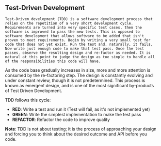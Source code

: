 ## Test-Driven Development

    Test-Driven development (TDD) is a software development process that relies on the repetition of a very short development cycle. Requirements are turned into very specific test cases, then the software is improved to pass the new tests. This is opposed to software development that allows software to be added that isn't proven to meet requirements. Begin by writing a very small test for code that does not yet exist. Run the test and, naturally, it fails. Now write just enough code to make that test pass. Once the test passes, observe the resulting design and re-factor as needed. It is natural at this point to judge the design as too simple to handle all of the responsibilities this code will have.

  As the code base gradually increases in size, more and more attention is consumed by the re-factoring step. The design is constantly evolving and under constant review, though it is not predetermined. This process is known as emergent design, and is one of the most significant by-products of Test Driven Development. 

TDD follows this cycle:

  * **RED**: Write a test and run it (Test will fail, as it's not implemented yet)
  * **GREEN**: Write the simplest implementation to make the test pass
  * **REFACTOR**: Refactor the code to improve quality
  
**Note**: TDD is not about testing; it is the process of approaching your design and forcing you to think about the desired outcome and API before you code.
